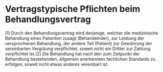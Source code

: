 # Vertragstypische Pflichten beim Behandlungsvertrag

(1) Durch den Behandlungsvertrag wird derjenige, welcher die medizinische Behandlung eines Patienten zusagt (Behandelnder), zur Leistung der versprochenen Behandlung, der andere Teil (Patient) zur Gewährung der vereinbarten Vergütung verpflichtet, soweit nicht ein Dritter zur Zahlung verpflichtet ist.(2) Die Behandlung hat nach den zum Zeitpunkt der Behandlung bestehenden, allgemein anerkannten fachlichen Standards zu erfolgen, soweit nicht etwas anderes vereinbart ist. 

